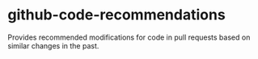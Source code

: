 # github-code-recommendations
Provides recommended modifications for code in pull requests based on similar changes in the past.
